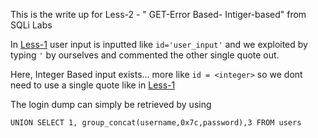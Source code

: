 This is the write up for Less-2 - " GET-Error Based- Intiger-based" from SQLi Labs

In [Less-1](https://github.com/sahith2k3/writeups/blob/main/SQLi%20Labs/Less-1.md) user input is inputted like ```id='user_input'```
and we exploited by typing ```'``` by ourselves and commented the other single quote out.

Here, Integer Based input exists...
more like ``` id = <integer> ``` so we dont need to use a single quote like in [Less-1](https://github.com/sahith2k3/writeups/blob/main/SQLi%20Labs/Less-1.md)

The login dump can simply be retrieved by using
```
UNION SELECT 1, group_concat(username,0x7c,password),3 FROM users 
```
